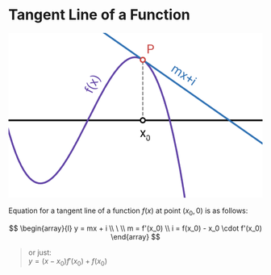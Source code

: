 # Tangent Line of a Function

![Tangent of a function](https://raw.githubusercontent.com/damianc/math-notes/refs/heads/master/_images/functions/function-tangent.png)

Equation for a tangent line of a function $f(x)$ at point $(x_0,0)$ is as follows:

$$
\begin{array}{l}
y = mx + i
\\
\ 
\\
m = f'(x_0)
\\
i = f(x_0) - x_0 \cdot f'(x_0)
\end{array}
$$

> or just:  
> $y = (x-x_0)f'(x_0)+f(x_0)$

